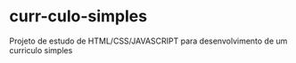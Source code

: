 # curr-culo-simples
Projeto de estudo de HTML/CSS/JAVASCRIPT para desenvolvimento de um curriculo simples
